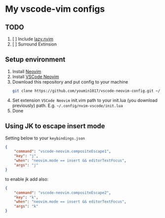 # My vscode-vim configs

## TODO
1. [ ] Include [lazy.nvim](https://github.com/folke/lazy.nvim)
2. [ ] Surround Extinsion

## Setup environment

1. Install [Neovim](https://neovim.io/)
2. Install [VSCode Neovim](https://marketplace.visualstudio.com/items?itemName=asvetliakov.vscode-neovim)
3. Download this repository and put config to your machine
    ```bash
    git clone https://github.com/youmin1017/vscode-neovim-config.git ~/.config/nvim-vscode
    ```
4. Set extension `VSCode Neovim` init.vim path to your init.lua (you download previously) path. E.g. `~/.config/nvim-vscode/init.lua`
5. Done

## Using JK to escape insert mode

Setting below to your `keybindings.json`

```json
{
    "command": "vscode-neovim.compositeEscape1",
    "key": "j",
    "when": "neovim.mode == insert && editorTextFocus",
    "args": "j"
}
```

to enable jk add also:

```json
{
    "command": "vscode-neovim.compositeEscape2",
    "key": "k",
    "when": "neovim.mode == insert && editorTextFocus",
    "args": "k"
}
```
